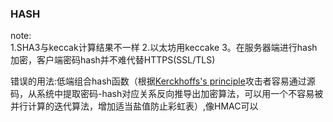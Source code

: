 ### HASH

note:  
1.SHA3与keccak计算结果不一样
2.以太坊用keccake
3。在服务器端进行hash加密，客户端密码hash并不难代替HTTPS(SSL/TLS)

错误的用法:低端组合hash函数（根据[Kerckhoffs's principle](https://en.wikipedia.org/wiki/Kerckhoffs%27s_principle)攻击者容易通过源码，从系统中提取密码-hash对应关系反向推导出加密算法，可以用一个不容易被并行计算的迭代算法，增加适当盐值防止彩虹表）,像HMAC可以